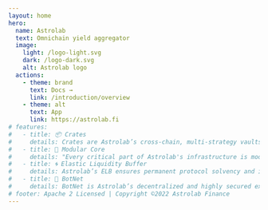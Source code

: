 ```yaml
---
layout: home
hero:
  name: Astrolab
  text: Omnichain yield aggregator
  image:
    light: /logo-light.svg
    dark: /logo-dark.svg
    alt: Astrolab logo
  actions:
    - theme: brand
      text: Docs →
      link: /introduction/overview
    - theme: alt
      text: App
      link: https://astrolab.fi
# features:
#   - title: 📦 Crates
#     details: Crates are Astrolab’s cross-chain, multi-strategy vaults, expanding the farming horizon to uncharted diversification and scalability.
#   - title: 🧩 Modular Core
#     details: "Every critical part of Astrolab's infrastructure is modular: the Crates through ERC-4626 standardization, our cross-chain messaging and bridging layers through bridge agnosticity, and much more."
#   - title: 🌀 Elastic Liquidity Buffer
#     details: Astrolab’s ELB ensures permanent protocol solvency and instantaneous and low cost withdrawals at scale by using an internal, single-sided, bonded liquidity pool.
#   - title: 🤖 BotNet
#     details: BotNet is Astrolab’s decentralized and highly secured execution layer, enabling smooth execution of complex strategies across networks at scale.
# footer: Apache 2 Licensed | Copyright ©2022 Astrolab Finance
---
```

